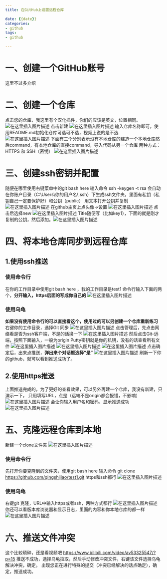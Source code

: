```yaml
---
title: 在GitHub上设置远程仓库

date: {{date}}
categories:
- github
tags:
- github

---
```

# 一、创建一个GitHub账号
这里不过多介绍
# 二、创建一个仓库
点击您的仓库，我这里有个汉化插件，你们的应该是英文，位置相同。
![在这里插入图片描述](https://img-blog.csdnimg.cn/20190804131623180.PNG)
点击新建
![在这里插入图片描述](https://img-blog.csdnimg.cn/20190804131714694.PNG)
输入仓库名称即可，使用README.md初始化仓库可选可不选，视频上说的是不选
![在这里插入图片描述](https://img-blog.csdnimg.cn/20190804131733320.PNG?x-oss-process=image/watermark,type_ZmFuZ3poZW5naGVpdGk,shadow_10,text_aHR0cHM6Ly9ibG9nLmNzZG4ubmV0L3FxXzQwMjc5MTUx,size_16,color_FFFFFF,t_70)
下面有三个分别表示没有本地仓库的建造一个本地仓库然后command，有本地仓库的直接command，导入代码从另一个仓库
两种方式：HTTPS 和 SSH（密钥）
![在这里插入图片描述](https://img-blog.csdnimg.cn/20190804131934629.PNG?x-oss-process=image/watermark,type_ZmFuZ3poZW5naGVpdGk,shadow_10,text_aHR0cHM6Ly9ibG9nLmNzZG4ubmV0L3FxXzQwMjc5MTUx,size_16,color_FFFFFF,t_70)
# 三、创建ssh密钥并配置
随便在哪里使用右键菜单中的git bash here 
输入命令  ssh -keygen -t rsa
会自动在你账户目录（C:\Users\你的用户名\\.ssh）下生成ssh文件夹，里面有私钥（私钥自己一定要保护好）和公钥（public）
用文本打开公钥并复制
![在这里插入图片描述](https://img-blog.csdnimg.cn/20190804133044634.PNG)
在github主页上点头像->设置
![在这里插入图片描述](https://img-blog.csdnimg.cn/20190804133300556.PNG?x-oss-process=image/watermark,type_ZmFuZ3poZW5naGVpdGk,shadow_10,text_aHR0cHM6Ly9ibG9nLmNzZG4ubmV0L3FxXzQwMjc5MTUx,size_16,color_FFFFFF,t_70)
点击后选择new  ![在这里插入图片描述](https://img-blog.csdnimg.cn/20190804133451732.PNG)
Title随便写（比如key1），下面的就是刚才复制的公钥，然后添加。![在这里插入图片描述](https://img-blog.csdnimg.cn/20190804133509366.PNG?x-oss-process=image/watermark,type_ZmFuZ3poZW5naGVpdGk,shadow_10,text_aHR0cHM6Ly9ibG9nLmNzZG4ubmV0L3FxXzQwMjc5MTUx,size_16,color_FFFFFF,t_70)
# 四、将本地仓库同步到远程仓库
## 1.使用ssh推送
### 使用命令行
在你的工作目录中使用git bash here ，我的工作目录是test1
命令行输入下面的两个，**分开输入，https后面的写成你自己的**
![在这里插入图片描述](https://img-blog.csdnimg.cn/20190804134036922.PNG)
### 使用乌龟
**如果没有使用命令行的可以直接看这个，使用过的可以另创建一个仓库重新练习**
右键你的工作目录，选择Git 同步
![在这里插入图片描述](https://img-blog.csdnimg.cn/20190804134615116.PNG?x-oss-process=image/watermark,type_ZmFuZ3poZW5naGVpdGk,shadow_10,text_aHR0cHM6Ly9ibG9nLmNzZG4ubmV0L3FxXzQwMjc5MTUx,size_16,color_FFFFFF,t_70)
点击管理后，先点击网络看是否为ssh客户端，不是的话换一下
![在这里插入图片描述](https://img-blog.csdnimg.cn/20190804134936732.PNG?x-oss-process=image/watermark,type_ZmFuZ3poZW5naGVpdGk,shadow_10,text_aHR0cHM6Ly9ibG9nLmNzZG4ubmV0L3FxXzQwMjc5MTUx,size_16,color_FFFFFF,t_70)
然后点击Git-远端，按照下面输入，一般为origin
Putty密钥就是你的私钥，没有的话查看所有文件
![在这里插入图片描述](https://img-blog.csdnimg.cn/20190804135139604.PNG)
![在这里插入图片描述](https://img-blog.csdnimg.cn/20190804135428357.PNG?x-oss-process=image/watermark,type_ZmFuZ3poZW5naGVpdGk,shadow_10,text_aHR0cHM6Ly9ibG9nLmNzZG4ubmV0L3FxXzQwMjc5MTUx,size_16,color_FFFFFF,t_70)
![在这里插入图片描述](https://img-blog.csdnimg.cn/20190804135714165.PNG)
点击确定后，出来点推送，**弹出来个对话框选择“是”**
![在这里插入图片描述](https://img-blog.csdnimg.cn/20190804135856497.PNG?x-oss-process=image/watermark,type_ZmFuZ3poZW5naGVpdGk,shadow_10,text_aHR0cHM6Ly9ibG9nLmNzZG4ubmV0L3FxXzQwMjc5MTUx,size_16,color_FFFFFF,t_70)
刷新一下你的github，就可以看到推送成功了。
## 2.使用https推送
上面推送完成的，为了更好的查看效果，可以另外再建一个仓库，我没有新建，只演示一下，
只用填写URL，点是（远端不是origin都会报错，不影响）
![在这里插入图片描述](https://img-blog.csdnimg.cn/20190804140717640.PNG?x-oss-process=image/watermark,type_ZmFuZ3poZW5naGVpdGk,shadow_10,text_aHR0cHM6Ly9ibG9nLmNzZG4ubmV0L3FxXzQwMjc5MTUx,size_16,color_FFFFFF,t_70)
会让你输入用户名和密码，显示推送成功
![在这里插入图片描述](https://img-blog.csdnimg.cn/20190804141041193.PNG)
# 五、克隆远程仓库到本地
新建一个clone文件夹
![在这里插入图片描述](https://img-blog.csdnimg.cn/20190804141304335.PNG)
### 使用命令行
先打开你要克隆到的文件夹，使用git bash here 输入命令
git clone https://github.com/qingshijiao/test1.git
https和ssh都行
![在这里插入图片描述](https://img-blog.csdnimg.cn/20190804141544912.PNG?x-oss-process=image/watermark,type_ZmFuZ3poZW5naGVpdGk,shadow_10,text_aHR0cHM6Ly9ibG9nLmNzZG4ubmV0L3FxXzQwMjc5MTUx,size_16,color_FFFFFF,t_70)
### 使用乌龟
右键git 克隆，URL中输入https或者ssh，两种方式都行
![在这里插入图片描述](https://img-blog.csdnimg.cn/20190804141854387.PNG?x-oss-process=image/watermark,type_ZmFuZ3poZW5naGVpdGk,shadow_10,text_aHR0cHM6Ly9ibG9nLmNzZG4ubmV0L3FxXzQwMjc5MTUx,size_16,color_FFFFFF,t_70)
你还可以看版本库浏览器和显示日志，里面的内容和你本地仓库的都一样
![在这里插入图片描述](https://img-blog.csdnimg.cn/20190804142013176.PNG?x-oss-process=image/watermark,type_ZmFuZ3poZW5naGVpdGk,shadow_10,text_aHR0cHM6Ly9ibG9nLmNzZG4ubmV0L3FxXzQwMjc5MTUx,size_16,color_FFFFFF,t_70)
# 六、推送文件冲突
这个比较琐碎，还是看视频吧
https://www.bilibili.com/video/av53325547/?p=15
推送不成功，选择乌龟拉取，然后手动修改冲突文件，右键该文件选择乌龟解决冲突，确定。
出现您正在进行特殊的提交（冲突已经解决的话点确定），确定，推送成功。